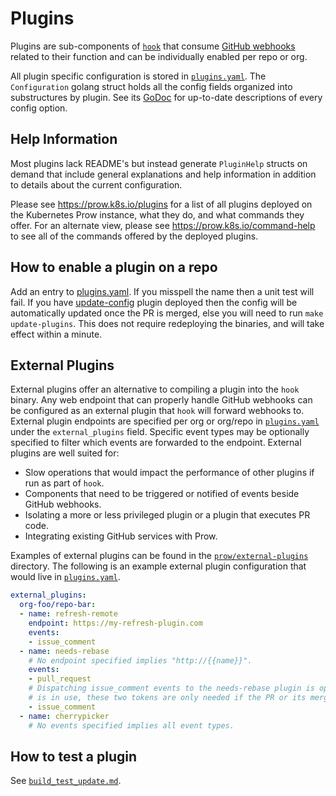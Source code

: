 # Plugins

Plugins are sub-components of [`hook`](/prow/cmd/hook) that consume [GitHub webhooks](https://developer.github.com/webhooks/) related to their function and can be individually enabled per repo or org.

All plugin specific configuration is stored in [`plugins.yaml`](/config/prow/plugins.yaml).
The `Configuration` golang struct holds all the config fields organized into substructures by plugin. See its [GoDoc](https://godoc.org/k8s.io/test-infra/prow/plugins#Configuration) for up-to-date descriptions of every config option.

## Help Information

Most plugins lack README's but instead generate `PluginHelp` structs on demand that include general explanations and help information in addition to details about the current configuration.

Please see https://prow.k8s.io/plugins for a list of all plugins deployed on the Kubernetes Prow instance, what they do, and what commands they offer.
For an alternate view, please see https://prow.k8s.io/command-help to see all of the commands offered by the deployed plugins.

## How to enable a plugin on a repo

Add an entry to [plugins.yaml](/config/prow/plugins.yaml). If you misspell the name then a
unit test will fail. If you have [update-config](/prow/plugins/updateconfig) plugin
deployed then the config will be automatically updated once the PR is merged,
else you will need to run `make update-plugins`. This does not require
redeploying the binaries, and will take effect within a minute.

## External Plugins

External plugins offer an alternative to compiling a plugin into the `hook` binary. Any web endpoint that can properly handle GitHub webhooks can be configured as an external plugin that `hook` will forward webhooks to. External plugin endpoints are specified per org or org/repo in [`plugins.yaml`](/config/prow/plugins.yaml) under the `external_plugins` field. Specific event types may be optionally specified to filter which events are forwarded to the endpoint.
External plugins are well suited for:
- Slow operations that would impact the performance of other plugins if run as part of `hook`.
- Components that need to be triggered or notified of events beside GitHub webhooks.
- Isolating a more or less privileged plugin or a plugin that executes PR code.
- Integrating existing GitHub services with Prow.

Examples of external plugins can be found in the [`prow/external-plugins`](/prow/external-plugins) directory. The following is an example external plugin configuration that would live in [`plugins.yaml`](/config/prow/plugins.yaml).
```yaml
external_plugins:
  org-foo/repo-bar:
  - name: refresh-remote
    endpoint: https://my-refresh-plugin.com
    events:
    - issue_comment
  - name: needs-rebase
    # No endpoint specified implies "http://{{name}}".
    events:
    - pull_request
    # Dispatching issue_comment events to the needs-rebase plugin is optional. If enabled, this may cost up to two token per comment on a PR. If `ghproxy`
    # is in use, these two tokens are only needed if the PR or its mergeability changed.
    - issue_comment
  - name: cherrypicker
    # No events specified implies all event types.
```

## How to test a plugin

See [`build_test_update.md`](/prow/build_test_update.md#How-to-test-a-plugin).
